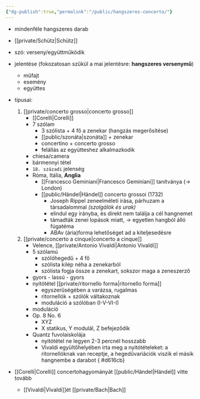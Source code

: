 ```yaml
---
{"dg-publish":true,"permalink":"/public/hangszeres-concerto/"}
---
```


- mindenféle hangszeres darab
- [[private/Schütz\|Schütz]]
- szó: verseny/együttműködik
- jelentése (fokozatosan szűkül a mai jelentésre: **hangszeres versenymű**)
	- műfajt
	- esemény
	- együttes
- típusai:
	1. [[private/concerto grosso\|concerto grosso]]
		- [[Corelli\|Corelli]]
		- 7 szólam
			- 3 szólista + 4 fő a zenekar (hangzás megerősítése)
			- [[public/szonáta\|szonáta]] + zenekar
			- concertino + concerto grosso
			- felállás az együtteshez alkalmazkodik
		- chiesa/camera
		- bármennyi tétel
		- `18. századi` jelenség
		- Róma, Itália, **Anglia**
			- [[Francesco Geminiani\|Francesco Geminiani]] tanítványa (-> London)
			- [[public/Händel\|Händel]] concerto grossoi (1732)
				- Joseph Rippel zeneelméleti írása, párhuzam a társadalommal *(szolgálók és urak)*
				- elindul egy irányba, és direkt nem találja a cél hangnemet
				- támadták zenei lopások miatt, -> egyetlen hangból álló fúgatéma
				- ABAv (ária)forma lehetőséget ad a kiteljesedésre
	2. [[private/concerto a cinque\|concerto a cinque]]
		- Velence, [[private/Antonio Vivaldi\|Antonio Vivaldi]] 
		- 5 szólamú
			- szólóhegedű + 4 fő
			- szólista kilép néha a zenekarból
			- szólista fogja össze a zenekart, sokszor maga a zeneszerző
		- gyors - lassú - gyors
		- nyitótétel [[private/ritornello forma\|ritornello forma]]
			- egyszerűségében a varázsa, rugalmas
			- ritornellók + szólók váltakoznak
			- moduláció a szólóban (I-V-VI-I)
		- moduláció
		- Op. 8 No. 6
			- XYZ
			- X statikus, Y modulál, Z befejeződik
		- Quantz fuvolaiskolája
			- nyitótétel ne legyen 2-3 percnél hosszabb
			- Vivaldi együltőhelyében írta meg a nyitótételeket: a ritornellóknak van receptje, a hegedűvariációk viszik el másik hangnembe a darabot
{ #d616cb}

	
- [[Corelli\|Corelli]] concertohagyományát [[public/Händel\|Händel]] vitte tovább
	- [[Vivaldi\|Vivaldi]]ét [[private/Bach\|Bach]]